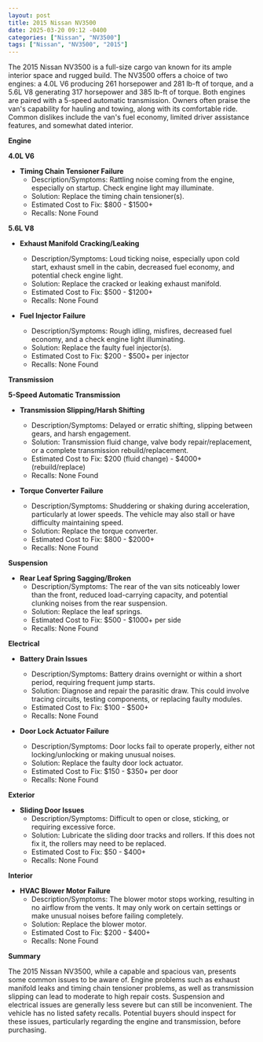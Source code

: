 ```yaml
---
layout: post
title: 2015 Nissan NV3500
date: 2025-03-20 09:12 -0400
categories: ["Nissan", "NV3500"]
tags: ["Nissan", "NV3500", "2015"]
---
```

The 2015 Nissan NV3500 is a full-size cargo van known for its ample interior space and rugged build. The NV3500 offers a choice of two engines: a 4.0L V6 producing 261 horsepower and 281 lb-ft of torque, and a 5.6L V8 generating 317 horsepower and 385 lb-ft of torque. Both engines are paired with a 5-speed automatic transmission. Owners often praise the van's capability for hauling and towing, along with its comfortable ride. Common dislikes include the van's fuel economy, limited driver assistance features, and somewhat dated interior.

**Engine**

**4.0L V6**

*   **Timing Chain Tensioner Failure**
    *   Description/Symptoms: Rattling noise coming from the engine, especially on startup. Check engine light may illuminate.
    *   Solution: Replace the timing chain tensioner(s).
    *   Estimated Cost to Fix: $800 - $1500+
    *   Recalls: None Found

**5.6L V8**

*   **Exhaust Manifold Cracking/Leaking**
    *   Description/Symptoms: Loud ticking noise, especially upon cold start, exhaust smell in the cabin, decreased fuel economy, and potential check engine light.
    *   Solution: Replace the cracked or leaking exhaust manifold.
    *   Estimated Cost to Fix: $500 - $1200+
    *   Recalls: None Found

*   **Fuel Injector Failure**
    *   Description/Symptoms: Rough idling, misfires, decreased fuel economy, and a check engine light illuminating.
    *   Solution: Replace the faulty fuel injector(s).
    *   Estimated Cost to Fix: $200 - $500+ per injector
    *   Recalls: None Found

**Transmission**

**5-Speed Automatic Transmission**

*   **Transmission Slipping/Harsh Shifting**
    *   Description/Symptoms: Delayed or erratic shifting, slipping between gears, and harsh engagement.
    *   Solution: Transmission fluid change, valve body repair/replacement, or a complete transmission rebuild/replacement.
    *   Estimated Cost to Fix: $200 (fluid change) - $4000+ (rebuild/replace)
    *   Recalls: None Found

*   **Torque Converter Failure**
    *   Description/Symptoms: Shuddering or shaking during acceleration, particularly at lower speeds. The vehicle may also stall or have difficulty maintaining speed.
    *   Solution: Replace the torque converter.
    *   Estimated Cost to Fix: $800 - $2000+
    *   Recalls: None Found

**Suspension**

*   **Rear Leaf Spring Sagging/Broken**
    *   Description/Symptoms: The rear of the van sits noticeably lower than the front, reduced load-carrying capacity, and potential clunking noises from the rear suspension.
    *   Solution: Replace the leaf springs.
    *   Estimated Cost to Fix: $500 - $1000+ per side
    *   Recalls: None Found

**Electrical**

*   **Battery Drain Issues**
    *   Description/Symptoms: Battery drains overnight or within a short period, requiring frequent jump starts.
    *   Solution: Diagnose and repair the parasitic draw. This could involve tracing circuits, testing components, or replacing faulty modules.
    *   Estimated Cost to Fix: $100 - $500+
    *   Recalls: None Found

*   **Door Lock Actuator Failure**
    *   Description/Symptoms: Door locks fail to operate properly, either not locking/unlocking or making unusual noises.
    *   Solution: Replace the faulty door lock actuator.
    *   Estimated Cost to Fix: $150 - $350+ per door
    *   Recalls: None Found

**Exterior**

*   **Sliding Door Issues**
    *   Description/Symptoms: Difficult to open or close, sticking, or requiring excessive force.
    *   Solution: Lubricate the sliding door tracks and rollers. If this does not fix it, the rollers may need to be replaced.
    *   Estimated Cost to Fix: $50 - $400+
    *   Recalls: None Found

**Interior**

*   **HVAC Blower Motor Failure**
    *   Description/Symptoms: The blower motor stops working, resulting in no airflow from the vents. It may only work on certain settings or make unusual noises before failing completely.
    *   Solution: Replace the blower motor.
    *   Estimated Cost to Fix: $200 - $400+
    *   Recalls: None Found

**Summary**

The 2015 Nissan NV3500, while a capable and spacious van, presents some common issues to be aware of. Engine problems such as exhaust manifold leaks and timing chain tensioner problems, as well as transmission slipping can lead to moderate to high repair costs. Suspension and electrical issues are generally less severe but can still be inconvenient. The vehicle has no listed safety recalls. Potential buyers should inspect for these issues, particularly regarding the engine and transmission, before purchasing.

